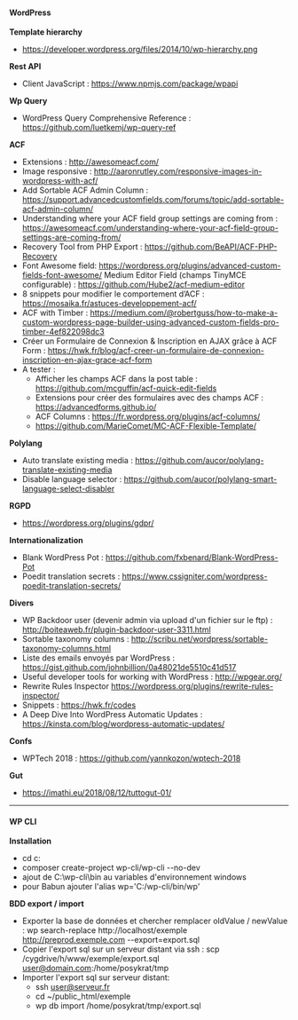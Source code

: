 #### WordPress

**Template hierarchy**
- https://developer.wordpress.org/files/2014/10/wp-hierarchy.png

**Rest API**
- Client JavaScript : https://www.npmjs.com/package/wpapi

**Wp Query**
- WordPress Query Comprehensive Reference : https://github.com/luetkemj/wp-query-ref

**ACF**
- Extensions : http://awesomeacf.com/
- Image responsive : http://aaronrutley.com/responsive-images-in-wordpress-with-acf/
- Add Sortable ACF Admin Column : https://support.advancedcustomfields.com/forums/topic/add-sortable-acf-admin-column/
- Understanding where your ACF field group settings are coming from : https://awesomeacf.com/understanding-where-your-acf-field-group-settings-are-coming-from/
- Recovery Tool from PHP Export : https://github.com/BeAPI/ACF-PHP-Recovery
- Font Awesome field: https://wordpress.org/plugins/advanced-custom-fields-font-awesome/
 Medium Editor Field (champs TinyMCE configurable) : https://github.com/Hube2/acf-medium-editor
- 8 snippets pour modifier le comportement d’ACF : https://mosaika.fr/astuces-developpement-acf/
- ACF with Timber : https://medium.com/@robertguss/how-to-make-a-custom-wordpress-page-builder-using-advanced-custom-fields-pro-timber-4ef822098dc3
- Créer un Formulaire de Connexion & Inscription en AJAX grâce à ACF Form : https://hwk.fr/blog/acf-creer-un-formulaire-de-connexion-inscription-en-ajax-grace-acf-form
- A tester : 
  - Afficher les champs ACF dans la post table : https://github.com/mcguffin/acf-quick-edit-fields
  - Extensions pour créer des formulaires avec des champs ACF : https://advancedforms.github.io/
  - ACF Columns : https://fr.wordpress.org/plugins/acf-columns/
  - https://github.com/MarieComet/MC-ACF-Flexible-Template/
  
**Polylang**
- Auto translate existing media : https://github.com/aucor/polylang-translate-existing-media
- Disable language selector : https://github.com/aucor/polylang-smart-language-select-disabler
  
**RGPD**
- https://wordpress.org/plugins/gdpr/
  
**Internationalization**
- Blank WordPress Pot : https://github.com/fxbenard/Blank-WordPress-Pot
- Poedit translation secrets : https://www.cssigniter.com/wordpress-poedit-translation-secrets/

**Divers**
- WP Backdoor user (devenir admin via upload d'un fichier sur le ftp) : http://boiteaweb.fr/plugin-backdoor-user-3311.html
- Sortable taxonomy columns : http://scribu.net/wordpress/sortable-taxonomy-columns.html
- Liste des emails envoyés par WordPress : https://gist.github.com/johnbillion/0a48021de5510c41d517
- Useful developer tools for working with WordPress : http://wpgear.org/
- Rewrite Rules Inspector https://wordpress.org/plugins/rewrite-rules-inspector/
- Snippets : https://hwk.fr/codes
- A Deep Dive Into WordPress Automatic Updates : https://kinsta.com/blog/wordpress-automatic-updates/

**Confs**
- WPTech 2018 : https://github.com/yannkozon/wptech-2018

**Gut**
- https://imathi.eu/2018/08/12/tuttogut-01/

---

#### WP CLI
**Installation**
  - cd c:
  - composer create-project wp-cli/wp-cli --no-dev
  - ajout de C:\wp-cli\bin au variables d'environnement windows
  - pour Babun ajouter l'alias wp='C:/wp-cli/bin/wp'

**BDD export / import**
- Exporter la base de données et chercher remplacer oldValue / newValue : wp search-replace http://localhost/exemple http://preprod.exemple.com --export=export.sql
- Copier l'export sql sur un serveur distant via ssh : scp /cygdrive/h/www/exemple/export.sql user@domain.com:/home/posykrat/tmp
- Importer l'export sql sur serveur distant:
  - ssh user@serveur.fr
  - cd ~/public_html/exemple
  - wp db import /home/posykrat/tmp/export.sql

